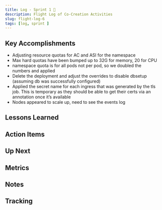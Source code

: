 ```yaml
---
title: Log - Sprint 1 🛫
description: Flight Log of Co-Creation Activities
slug: flight-log-6
tags: [log, sprint ]
---
```


## Key Accomplishments

- Adjusting resource quotas for AC and ASI for the namespace
- Max hard quotas have been bumped up to 32G for memory, 20 for CPU
- namespace quota is for all pods not per pod, so we doubled the numbers and applied
- Delete the deployment and adjust the overrides to disable dbsetup (assuming db was successfully configured)
- Applied the secret name for each ingress that was generated by the tls job. This is temporary as they should be able to get their certs via an annotation once it’s available
- Nodes appeared to scale up, need to see the events log

## Lessons Learned

## Action Items


## Up Next

## Metrics


## Notes




## Tracking

